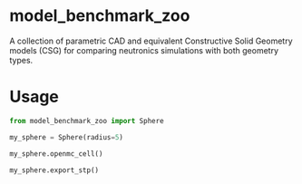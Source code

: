# model_benchmark_zoo
A collection of parametric CAD and equivalent Constructive Solid Geometry
models (CSG) for comparing neutronics simulations with both geometry types.


# Usage

```python
from model_benchmark_zoo import Sphere

my_sphere = Sphere(radius=5)

my_sphere.openmc_cell()

my_sphere.export_stp()
```
